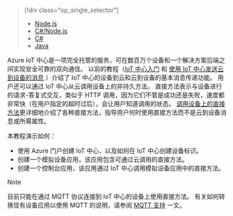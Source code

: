 > [!div class="op_single_selector"]
> * [Node.js](../articles/iot-hub/iot-hub-node-node-direct-methods.md)
> * [C#/Node.js](../articles/iot-hub/iot-hub-csharp-node-direct-methods.md)
> * [C#](../articles/iot-hub/iot-hub-csharp-csharp-direct-methods.md)
> * [Java](../articles/iot-hub/iot-hub-java-java-direct-methods.md)

Azure IoT 中心是一项完全托管的服务，可在数百万个设备和一个解决方案后端之间实现安全可靠的双向通信。 以前的教程（[IoT 中心入门] 和 [使用 IoT 中心发送云到设备的消息] ）介绍了 IoT 中心的设备到云和云到设备的基本消息传递功能。 用户还可以通过 IoT 中心从云调用设备上的非持久方法。 直接方法表示与设备进行的请求-答复式交互，类似于 HTTP 调用，因为它们不管是成功还是失败，速度都非常快（在用户指定的超时过后），会让用户知道调用的状态。 [调用设备上的直接方法][lnk-devguide-methods]更详细地介绍了各种直接方法，指导用户何时使用直接方法而不是云到设备消息或所需属性。

本教程演示如何：

* 使用 Azure 门户创建 IoT 中心，以及如何在 IoT 中心创建设备标识。
* 创建一个模拟设备应用，该应用包含可通过云调用的直接方法。
* 创建一个控制台应用，该应用通过 IoT 中心调用模拟设备应用中的直接方法。

> [!NOTE]
> 目前只能在通过 MQTT 协议连接到 IoT 中心的设备上使用直接方法。 有关如何转换现有设备应用以使用 MQTT 的说明，请参阅 [MQTT 支持][lnk-devguide-mqtt] 一文。


[lnk-devguide-methods]: ../articles/iot-hub/iot-hub-devguide-direct-methods.md
[lnk-devguide-mqtt]: ../articles/iot-hub/iot-hub-mqtt-support.md

[使用 IoT 中心发送云到设备的消息]: ../articles/iot-hub/iot-hub-csharp-csharp-c2d.md
[IoT 中心入门]: ../articles/iot-hub/iot-hub-node-node-getstarted.md
